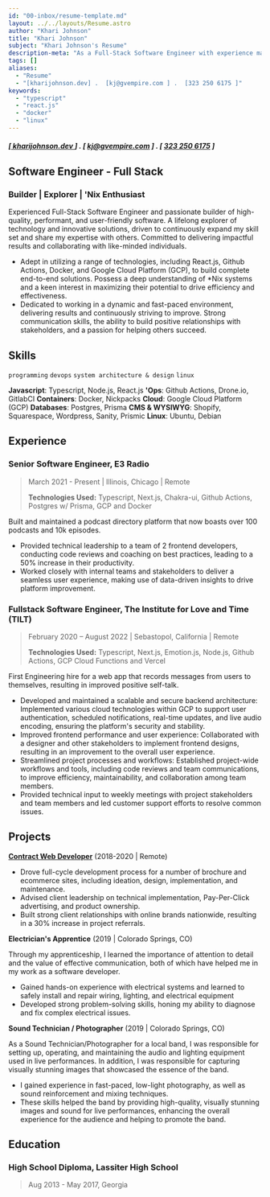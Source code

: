 ```yaml
---
id: "00-inbox/resume-template.md"
layout: ../../layouts/Resume.astro
author: "Khari Johnson"
title: "Khari Johnson"
subject: "Khari Johnson's Resume"
description-meta: "As a Full-Stack Software Engineer with experience managing the full software development life-cycle, I seek to leverage my technical skills and soft skills to deliver high-quality, performant, and accessible technical workflows. I aim to continue advancing my skills through challenging projects and mentorship opportunities, while delivering high-quality technical solutions to business problems."
tags: []
aliases:
  - "Resume"
  - "[kharijohnson.dev] .  [kj@gvempire.com ] .  [323 250 6175 ]"
keywords:
  - "typescript"
  - "react.js"
  - "docker"
  - "linux"
---
```


##### [[ kharijohnson.dev ](https://kharijohnson.dev)] . [ [kj@gvempire.com](mailto:resume@gvempire.com) ] . [ [323 250 6175](telto:+13232506175) ]

## Software Engineer - Full Stack

### **Builder** | **Explorer** | **'Nix Enthusiast**

Experienced Full-Stack Software Engineer and passionate builder of high-quality, performant, and user-friendly software.
A lifelong explorer of technology and innovative solutions, driven to continuously expand my skill set and share my expertise with others.
Committed to delivering impactful results and collaborating with like-minded individuals.

- Adept in utilizing a range of technologies, including React.js, Github Actions, Docker, and Google Cloud Platform (GCP), to build complete end-to-end solutions. Possess a deep understanding of \*Nix systems and a keen interest in maximizing their potential to drive efficiency and effectiveness.
- Dedicated to working in a dynamic and fast-paced environment, delivering results and continuously striving to improve. Strong communication skills, the ability to build positive relationships with stakeholders, and a passion for helping others succeed.

## Skills

`programming`
`devops`
`system architecture & design`
`linux`

**Javascript**: Typescript, Node.js, React.js
**'Ops**: Github Actions, Drone.io, GitlabCI
**Containers**: Docker, Nickpacks
**Cloud**: Google Cloud Platform (GCP)
**Databases**: Postgres, Prisma
**CMS & WYSIWYG**: Shopify, Squarespace, Wordpress, Sanity, Prismic
**Linux**: Ubuntu, Debian

## Experience

### Senior Software Engineer, E3 Radio

> March 2021 - Present | Illinois, Chicago | Remote
>
> **Technologies Used:** Typescript, Next.js, Chakra-ui, Github Actions, Postgres w/ Prisma, GCP and Docker

Built and maintained a podcast directory platform that now boasts over 100 podcasts and 10k episodes.

- Provided technical leadership to a team of 2 frontend developers, conducting code reviews and coaching on best practices, leading to a 50% increase in their productivity.
- Worked closely with internal teams and stakeholders to deliver a seamless user experience, making use of data-driven insights to drive platform improvement.

### Fullstack Software Engineer, The Institute for Love and Time (TILT)

> February 2020 – August 2022 | Sebastopol, California | Remote
>
> **Technologies Used:** Typescript, Next.js, Emotion.js, Node.js, Github Actions, GCP Cloud Functions and Vercel

First Engineering hire for a web app that records messages from users to themselves, resulting in improved positive self-talk.

- Developed and maintained a scalable and secure backend architecture: Implemented various cloud technologies within GCP to support user authentication, scheduled notifications, real-time updates, and live audio encoding, ensuring the platform's security and stability.
- Improved frontend performance and user experience: Collaborated with a designer and other stakeholders to implement frontend designs, resulting in an improvement to the overall user experience.
- Streamlined project processes and workflows: Established project-wide workflows and tools, including code reviews and team communications, to improve efficiency, maintainability, and collaboration among team members.
- Provided technical input to weekly meetings with project stakeholders and team members and led customer support efforts to resolve common issues.

<!-- ## Awards & Recognition -->
<!---->
<!-- - Winner TechCrunch Disrupt 2001 -->
<!-- - People Magazine's sexiest man alive at 123 My Address, MyCity, TX -->

## Projects

**[Contract Web Developer](https://gvempire.com)** (2018-2020 | Remote)

- Drove full-cycle development process for a number of brochure and ecommerce sites, including ideation, design, implementation, and maintenance.
- Advised client leadership on technical implementation, Pay-Per-Click advertising, and product ownership.
- Built strong client relationships with online brands nationwide, resulting in a 30% increase in project referrals.

**Electrician's Apprentice** (2019 | Colorado Springs, CO)

Through my apprenticeship, I learned the importance of attention to detail and the value of effective communication, both of which have helped me in my work as a software developer.

- Gained hands-on experience with electrical systems and learned to safely install and repair wiring, lighting, and electrical equipment
- Developed strong problem-solving skills, honing my ability to diagnose and fix complex electrical issues.

**Sound Technician / Photographer** (2019 | Colorado Springs, CO)

As a Sound Technician/Photographer for a local band, I was responsible for setting up, operating, and maintaining the audio and lighting equipment used in live performances. In addition, I was responsible for capturing visually stunning images that showcased the essence of the band.

- I gained experience in fast-paced, low-light photography, as well as sound reinforcement and mixing techniques.
- These skills helped the band by providing high-quality, visually stunning images and sound for live performances, enhancing the overall experience for the audience and helping to promote the band.

## Education

### High School Diploma, Lassiter High School

> Aug 2013 - May 2017, Georgia
